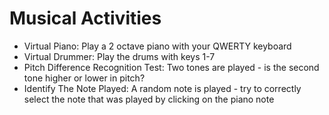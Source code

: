 # Musical Activities
- Virtual Piano: Play a 2 octave piano with your QWERTY keyboard
- Virtual Drummer: Play the drums with keys 1-7
- Pitch Difference Recognition Test: Two tones are played - is the second tone higher or lower in pitch?
- Identify The Note Played: A random note is played - try to correctly select the note that was played by clicking on the piano note

